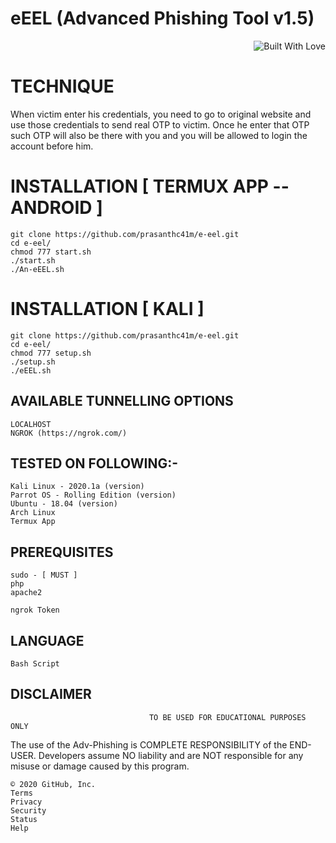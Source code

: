 # eEEL (Advanced Phishing Tool v1.5)
<p align="right">
  <a><img title="Built With Love" src="https://www.reactiongifs.us/wp-content/uploads/2014/01/aw_yeah_baby_futurama.gif" ></a>
 </p>

# TECHNIQUE
When victim enter his credentials, you need to go to original website and use those credentials to send real OTP to victim. Once he enter that OTP such OTP will also be there with you and you will be allowed to login the account before him.

# INSTALLATION [ TERMUX APP --ANDROID ]
    git clone https://github.com/prasanthc41m/e-eel.git
    cd e-eel/
    chmod 777 start.sh
    ./start.sh
    ./An-eEEL.sh

# INSTALLATION [ KALI ]

    git clone https://github.com/prasanthc41m/e-eel.git
    cd e-eel/
    chmod 777 setup.sh
    ./setup.sh
    ./eEEL.sh

## AVAILABLE TUNNELLING OPTIONS

    LOCALHOST
    NGROK (https://ngrok.com/)

## TESTED ON FOLLOWING:-

    Kali Linux - 2020.1a (version)
    Parrot OS - Rolling Edition (version)
    Ubuntu - 18.04 (version)
    Arch Linux
    Termux App

## PREREQUISITES

    sudo - [ MUST ]
    php
    apache2

    ngrok Token

## LANGUAGE

    Bash Script

## DISCLAIMER

                                   TO BE USED FOR EDUCATIONAL PURPOSES ONLY

The use of the Adv-Phishing is COMPLETE RESPONSIBILITY of the END-USER. Developers assume NO liability and are NOT responsible for any misuse or damage caused by this program.

    © 2020 GitHub, Inc.
    Terms
    Privacy
    Security
    Status
    Help


